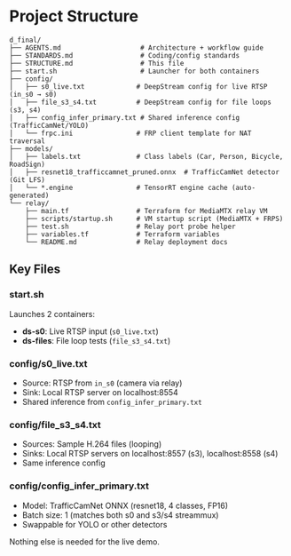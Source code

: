 # Project Structure

```
d_final/
├── AGENTS.md                    # Architecture + workflow guide
├── STANDARDS.md                 # Coding/config standards
├── STRUCTURE.md                 # This file
├── start.sh                     # Launcher for both containers
├── config/
│   ├── s0_live.txt             # DeepStream config for live RTSP (in_s0 → s0)
│   ├── file_s3_s4.txt          # DeepStream config for file loops (s3, s4)
│   ├── config_infer_primary.txt # Shared inference config (TrafficCamNet/YOLO)
│   └── frpc.ini                # FRP client template for NAT traversal
├── models/
│   ├── labels.txt              # Class labels (Car, Person, Bicycle, RoadSign)
│   ├── resnet18_trafficcamnet_pruned.onnx  # TrafficCamNet detector (Git LFS)
│   └── *.engine                # TensorRT engine cache (auto-generated)
└── relay/
    ├── main.tf                 # Terraform for MediaMTX relay VM
    ├── scripts/startup.sh      # VM startup script (MediaMTX + FRPS)
    ├── test.sh                 # Relay port probe helper
    ├── variables.tf            # Terraform variables
    └── README.md               # Relay deployment docs
```

## Key Files

### start.sh
Launches 2 containers:
- **ds-s0**: Live RTSP input (`s0_live.txt`)
- **ds-files**: File loop tests (`file_s3_s4.txt`)

### config/s0_live.txt
- Source: RTSP from `in_s0` (camera via relay)
- Sink: Local RTSP server on localhost:8554
- Shared inference from `config_infer_primary.txt`

### config/file_s3_s4.txt
- Sources: Sample H.264 files (looping)
- Sinks: Local RTSP servers on localhost:8557 (s3), localhost:8558 (s4)
- Same inference config

### config/config_infer_primary.txt
- Model: TrafficCamNet ONNX (resnet18, 4 classes, FP16)
- Batch size: 1 (matches both s0 and s3/s4 streammux)
- Swappable for YOLO or other detectors

Nothing else is needed for the live demo.
